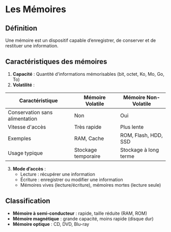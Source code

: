 # Les Mémoires

## Définition
Une mémoire est un dispositif capable d’enregistrer, de conserver et de restituer une information.

## Caractéristiques des mémoires
1. **Capacité** : Quantité d’informations mémorisables (bit, octet, Ko, Mo, Go, To)
2. **Volatilité** :

| Caractéristique | Mémoire Volatile | Mémoire Non-Volatile |
|-----------------|------------------|----------------------|
| Conservation sans alimentation | Non | Oui |
| Vitesse d'accès | Très rapide | Plus lente |
| Exemples | RAM, Cache | ROM, Flash, HDD, SSD |
| Usage typique | Stockage temporaire | Stockage à long terme |

3. **Mode d’accès** :
   - Lecture : récupérer une information
   - Écriture : enregistrer ou modifier une information
   - Mémoires vives (lecture/écriture), mémoires mortes (lecture seule)

## Classification
- **Mémoire à semi-conducteur** : rapide, taille réduite (RAM, ROM)
- **Mémoire magnétique** : grande capacité, moins rapide (disque dur)
- **Mémoire optique** : CD, DVD, Blu-ray 